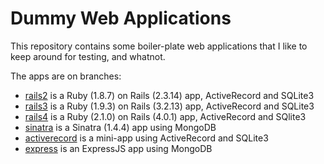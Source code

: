 Dummy Web Applications
======================

This repository contains some boiler-plate web applications that I like to
keep around for testing, and whatnot.

The apps are on branches:

- [rails2] is a Ruby (1.8.7) on Rails (2.3.14) app, ActiveRecord and SQLite3
- [rails3] is a Ruby (1.9.3) on Rails (3.2.13) app, ActiveRecord and SQLite3
- [rails4] is a Ruby (2.1.0) on Rails (4.0.1) app, ActiveRecord and SQlite3
- [sinatra] is a Sinatra (1.4.4) app using MongoDB
- [activerecord] is a mini-app using ActiveRecord and SQLite3
- [express] is an ExpressJS app using MongoDB

[rails2]: https://github.com/bjjb/dummy-webapps/tree/rails2
[rails3]: https://github.com/bjjb/dummy-webapps/tree/rails3
[rails4]: https://github.com/bjjb/dummy-webapps/tree/rails4
[sinatra]: https://github.com/bjjb/dummy-webapps/tree/sinatra
[activerecord]: https://github.com/bjjb/dummy-webapps/tree/activerecord
[express]: https://github.com/bjjb/dummy-webapps/tree/express
